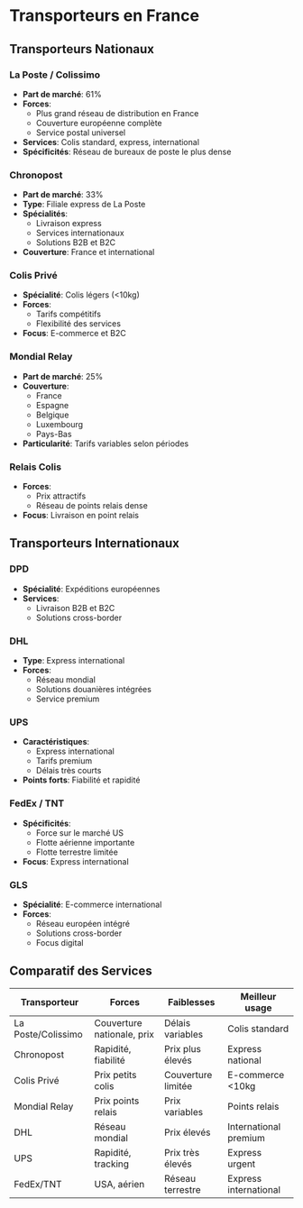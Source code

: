 # Transporteurs en France

## Transporteurs Nationaux

### La Poste / Colissimo
- **Part de marché**: 61%
- **Forces**:
  * Plus grand réseau de distribution en France
  * Couverture européenne complète
  * Service postal universel
- **Services**: Colis standard, express, international
- **Spécificités**: Réseau de bureaux de poste le plus dense

### Chronopost
- **Part de marché**: 33%
- **Type**: Filiale express de La Poste
- **Spécialités**: 
  * Livraison express
  * Services internationaux
  * Solutions B2B et B2C
- **Couverture**: France et international

### Colis Privé
- **Spécialité**: Colis légers (<10kg)
- **Forces**:
  * Tarifs compétitifs
  * Flexibilité des services
- **Focus**: E-commerce et B2C

### Mondial Relay
- **Part de marché**: 25%
- **Couverture**: 
  * France
  * Espagne
  * Belgique
  * Luxembourg
  * Pays-Bas
- **Particularité**: Tarifs variables selon périodes

### Relais Colis
- **Forces**: 
  * Prix attractifs
  * Réseau de points relais dense
- **Focus**: Livraison en point relais

## Transporteurs Internationaux

### DPD
- **Spécialité**: Expéditions européennes
- **Services**: 
  * Livraison B2B et B2C
  * Solutions cross-border

### DHL
- **Type**: Express international
- **Forces**:
  * Réseau mondial
  * Solutions douanières intégrées
  * Service premium

### UPS
- **Caractéristiques**:
  * Express international
  * Tarifs premium
  * Délais très courts
- **Points forts**: Fiabilité et rapidité

### FedEx / TNT
- **Spécificités**:
  * Force sur le marché US
  * Flotte aérienne importante
  * Flotte terrestre limitée
- **Focus**: Express international

### GLS
- **Spécialité**: E-commerce international
- **Forces**:
  * Réseau européen intégré
  * Solutions cross-border
  * Focus digital

## Comparatif des Services

| Transporteur | Forces | Faiblesses | Meilleur usage |
|--------------|--------|------------|----------------|
| La Poste/Colissimo | Couverture nationale, prix | Délais variables | Colis standard |
| Chronopost | Rapidité, fiabilité | Prix plus élevés | Express national |
| Colis Privé | Prix petits colis | Couverture limitée | E-commerce <10kg |
| Mondial Relay | Prix points relais | Prix variables | Points relais |
| DHL | Réseau mondial | Prix élevés | International premium |
| UPS | Rapidité, tracking | Prix très élevés | Express urgent |
| FedEx/TNT | USA, aérien | Réseau terrestre | Express international | 